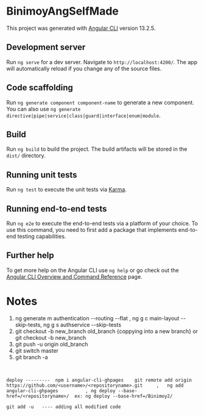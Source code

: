 # BinimoyAngSelfMade

This project was generated with [Angular CLI](https://github.com/angular/angular-cli) version 13.2.5.

## Development server

Run `ng serve` for a dev server. Navigate to `http://localhost:4200/`. The app will automatically reload if you change any of the source files.

## Code scaffolding

Run `ng generate component component-name` to generate a new component. You can also use `ng generate directive|pipe|service|class|guard|interface|enum|module`.

## Build

Run `ng build` to build the project. The build artifacts will be stored in the `dist/` directory.

## Running unit tests

Run `ng test` to execute the unit tests via [Karma](https://karma-runner.github.io).

## Running end-to-end tests

Run `ng e2e` to execute the end-to-end tests via a platform of your choice. To use this command, you need to first add a package that implements end-to-end testing capabilities.

## Further help

To get more help on the Angular CLI use `ng help` or go check out the [Angular CLI Overview and Command Reference](https://angular.io/cli) page.


# Notes  
1. ng generate m authentication --routing --flat   ,   ng g c main-layout --skip-tests,  ng g s authservice --skip-tests
2. git checkout -b new_branch old_branch {coppying into a new branch} or git checkout -b     new_branch
3. git push -u origin old_branch
4. git switch master
5. git branch -a
<br>

 ```deploy ---------  npm i angular-cli-ghpages    git remote add origin https://github.com/<username>/<repositoryname>.git     ,   ng add angular-cli-ghpages          , ng deploy --base-href=/<repositoryname>/  ex: ng deploy --base-href=/Binimoy2/  ```

 ```git add -u   ---- adding all modified code```